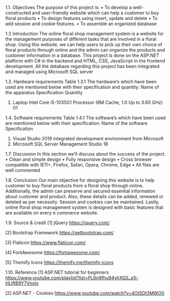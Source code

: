 1.1.	Objectives
The purpose of this project is:
•	To develop a well-constructed and user-friendly website which can help a customer to buy floral products
•	To design features using insert, update and delete
•	To add session and cookie features.
•	To assemble an organized database

1.2	Introduction
The online floral shop management system is a website for the management purposes of different tasks that are involved in a floral shop. Using this website, we can help users to pick up their own choice of floral products through online and the admin can organize the products and customer information in a database.
This project is done on the ASP.NET platform with C# in the backend and HTML, CSS, JavaScript in the frontend development. All the database regarding this project has been integrated and managed using Microsoft SQL server

1.3.	Hardware requirements
Table 1.3.1 The hardware’s which have been used are mentioned below with their specification and quantity:
	Name of the apparatus	Specification	Quantity
1.	Laptop	Intel Core i5-1035G1 Processor (6M Cache, 1.0 Up to 3.60 GHz)	01


1.4.	Software requirements
Table 1.4.1 The software’s which have been used are mentioned below with their specification:
	Name of the software	Specification
1.	Visual Studio 2019	integrated development environment from Microsoft
2.	Microsoft SQL Server Management Studio 18	


1.7.	Discussion
In this section we’ll discuss about the success of the project.
•	Clean and simple design
•	Fully responsive design
•	Cross browser compatible with IE11+, Firefox, Safari, Opera, Chrome, Edge
•	All files are well commented

1.8.	Conclusion
Our main objective for designing this website is to help customer to buy floral products from a floral shop through online. Additionally, the admin can preserve and secured essential information about customer and product. Also, these details can be added, renewed or deleted as per necessity. Session and cookies can be maintained.
Lastly, online floral shop management system is designed with basic features that are available on every e commerce website.

1.9.	Source & credit
[1]	jQuery	https://jquery.com/
		
[2]	Bootstrap Framework	https://getbootstrap.com/
		
[3]	Flaticon	https://www.flaticon.com/
		
[4]	FontAwesome	https://fontawesome.com/
		
[5]	Themify Icons	https://themify.me/themify-icons


1.10.	Reference
[1]	ASP.NET tutorial for beginners
https://www.youtube.com/playlist?list=PL6n9fhu94yhXQS_p1i-HLIftB9Y7Vnxlo
		
[2]	ASP.NET - Cookies	https://www.youtube.com/watch?v=4OtSDt3MWO0

